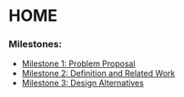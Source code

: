 # HOME

### Milestones:
* [Milestone 1: Problem Proposal](milestone1/README.md)
* [Milestone 2: Definition and Related Work](milestone2/README.md)
* [Milestone 3: Design Alternatives](milestone3/README.md)